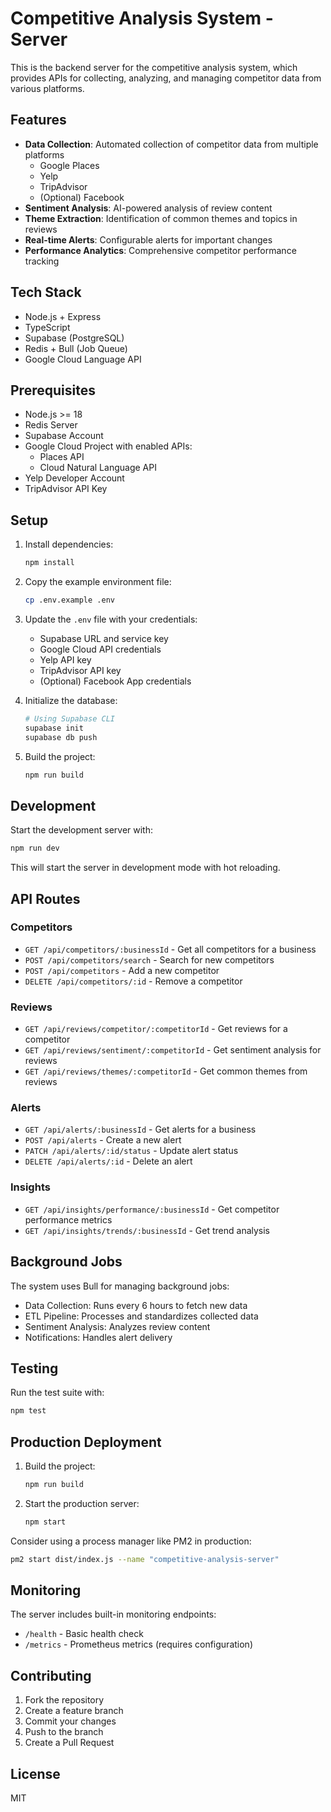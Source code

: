 # Competitive Analysis System - Server

This is the backend server for the competitive analysis system, which provides APIs for collecting, analyzing, and managing competitor data from various platforms.

## Features

- **Data Collection**: Automated collection of competitor data from multiple platforms
  - Google Places
  - Yelp
  - TripAdvisor
  - (Optional) Facebook
- **Sentiment Analysis**: AI-powered analysis of review content
- **Theme Extraction**: Identification of common themes and topics in reviews
- **Real-time Alerts**: Configurable alerts for important changes
- **Performance Analytics**: Comprehensive competitor performance tracking

## Tech Stack

- Node.js + Express
- TypeScript
- Supabase (PostgreSQL)
- Redis + Bull (Job Queue)
- Google Cloud Language API

## Prerequisites

- Node.js >= 18
- Redis Server
- Supabase Account
- Google Cloud Project with enabled APIs:
  - Places API
  - Cloud Natural Language API
- Yelp Developer Account
- TripAdvisor API Key

## Setup

1. Install dependencies:
   ```bash
   npm install
   ```

2. Copy the example environment file:
   ```bash
   cp .env.example .env
   ```

3. Update the `.env` file with your credentials:
   - Supabase URL and service key
   - Google Cloud API credentials
   - Yelp API key
   - TripAdvisor API key
   - (Optional) Facebook App credentials

4. Initialize the database:
   ```bash
   # Using Supabase CLI
   supabase init
   supabase db push
   ```

5. Build the project:
   ```bash
   npm run build
   ```

## Development

Start the development server with:
```bash
npm run dev
```

This will start the server in development mode with hot reloading.

## API Routes

### Competitors

- `GET /api/competitors/:businessId` - Get all competitors for a business
- `POST /api/competitors/search` - Search for new competitors
- `POST /api/competitors` - Add a new competitor
- `DELETE /api/competitors/:id` - Remove a competitor

### Reviews

- `GET /api/reviews/competitor/:competitorId` - Get reviews for a competitor
- `GET /api/reviews/sentiment/:competitorId` - Get sentiment analysis for reviews
- `GET /api/reviews/themes/:competitorId` - Get common themes from reviews

### Alerts

- `GET /api/alerts/:businessId` - Get alerts for a business
- `POST /api/alerts` - Create a new alert
- `PATCH /api/alerts/:id/status` - Update alert status
- `DELETE /api/alerts/:id` - Delete an alert

### Insights

- `GET /api/insights/performance/:businessId` - Get competitor performance metrics
- `GET /api/insights/trends/:businessId` - Get trend analysis

## Background Jobs

The system uses Bull for managing background jobs:

- Data Collection: Runs every 6 hours to fetch new data
- ETL Pipeline: Processes and standardizes collected data
- Sentiment Analysis: Analyzes review content
- Notifications: Handles alert delivery

## Testing

Run the test suite with:
```bash
npm test
```

## Production Deployment

1. Build the project:
   ```bash
   npm run build
   ```

2. Start the production server:
   ```bash
   npm start
   ```

Consider using a process manager like PM2 in production:
```bash
pm2 start dist/index.js --name "competitive-analysis-server"
```

## Monitoring

The server includes built-in monitoring endpoints:

- `/health` - Basic health check
- `/metrics` - Prometheus metrics (requires configuration)

## Contributing

1. Fork the repository
2. Create a feature branch
3. Commit your changes
4. Push to the branch
5. Create a Pull Request

## License

MIT
